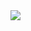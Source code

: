 <img src="https://capsule-render.vercel.app/api?type=wave&color=auto&height=300&section=header&text=Hi!⠀I'm⠀DM!!&fontSize=90" />

